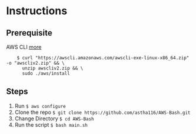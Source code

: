 # Instructions
## Prerequisite
AWS CLI [more](https://docs.aws.amazon.com/cli/latest/userguide/install-cliv2-linux.html)

        $ curl "https://awscli.amazonaws.com/awscli-exe-linux-x86_64.zip" -o "awscliv2.zip" && \
          unzip awscliv2.zip && \
          sudo ./aws/install


## Steps
1. Run `$ aws configure`
2. Clone the repo `$ git clone https://github.com/astha116/AWS-Bash.git`
3. Change Directory `$ cd AWS-Bash`
4. Run the script `$ bash main.sh`
